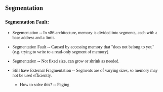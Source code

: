<font face = "Times New Roman">

## Segmentation 

### Segmentation Fault:
* Segementation -- In x86 architecture, memory is divided into segments, each with a base address and a limit.
* Segmentation Fault -- Caused by accessing memory that "does not belong to you" (e.g. trying to write to a read-only segment of memory).
* Segmentation -- Not fixed size, can grow or shrink as needed. 
  
* Still have External Fragmentation -- Segments are of varying sizes, so memory may not be used efficiently.
  * How to solve this? -- Paging
</font>